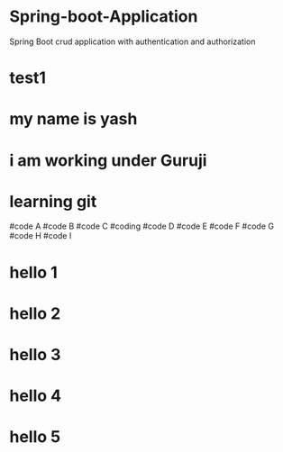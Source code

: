 # Spring-boot-Application
Spring Boot crud application with authentication and authorization

# test1
# my name is yash
# i am working under Guruji
# learning git

#code A
#code B
#code C
#coding
#code D
#code E
#code F
#code G
#code H
#code I
# hello 1
# hello 2
# hello 3
# hello 4
# hello 5
